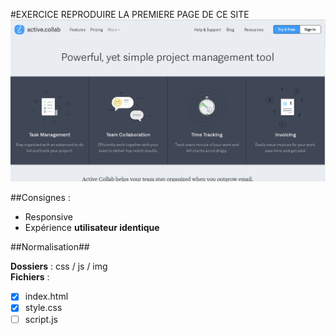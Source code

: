#EXERCICE REPRODUIRE LA PREMIERE PAGE DE CE SITE
![alt tag](img/readme.png)

##Consignes : 


- Responsive
- Expérience **utilisateur identique**

##Normalisation##

**Dossiers** : css / js / img  
**Fichiers** :

- [x] index.html
- [x] style.css
- [ ] script.js

